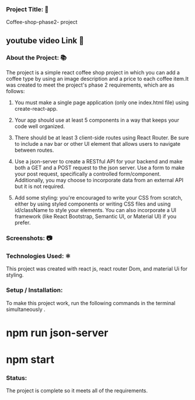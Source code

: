 ### Project Title: 📛

Coffee-shop-phase2- project

## youtube video Link 🔗



### About the Project: 📚
The project is a simple react coffee shop project in which you can add a coffee type by using an image description and a price to each coffee item.It was created to meet the project's phase 2 requirements, which are as follows:

1. You must make a single page application (only one index.html
file) using create-react-app.

2. Your app should use at least 5 components in a way that keeps
your code well organized.

3. There should be at least 3 client-side routes using React
Router. Be sure to include a nav bar or other UI element that
allows users to navigate between routes.

4. Use a json-server to create a RESTful API for your backend and
make both a GET and a POST request to the json server. Use a
form to make your post request, specifically a controlled
form/component. Additionally, you may choose to incorporate
data from an external API but it is not required.

5. Add some styling: you're encouraged to write your CSS from
scratch, either by using styled components or writing CSS
files and using id/className to style your elements. You can
also incorporate a UI framework (like React Bootstrap,
Semantic UI, or Material UI) if you prefer.

### Screenshots: 📷





### Technologies Used:  ⚛️

 This project was created with react js, react router Dom, and material Ui for styling.

 ### Setup / Installation:

To make this project work, run the following commands in the terminal simultaneously .
  
 # npm run json-server
 # npm start


### Status:

The project is complete so it meets all of the requirements.








